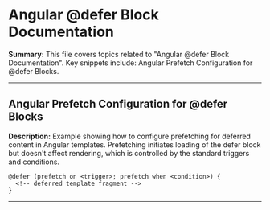 # Angular @defer Block Documentation

**Summary:** This file covers topics related to "Angular @defer Block Documentation". Key snippets include: Angular Prefetch Configuration for @defer Blocks.

---

## Angular Prefetch Configuration for @defer Blocks

**Description:** Example showing how to configure prefetching for deferred content in Angular templates. Prefetching initiates loading of the defer block but doesn't affect rendering, which is controlled by the standard triggers and conditions.

```angular-html
@defer (prefetch on <trigger>; prefetch when <condition>) {
  <!-- deferred template fragment -->
}
```

---